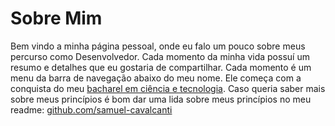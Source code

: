 # Sobre Mim

Bem vindo a minha página pessoal, onde eu falo um pouco sobre meus percurso como Desenvolvedor.
Cada momento da minha vida possuí um resumo e detalhes que eu gostaria de compartilhar. Cada momento é um menu da barra de navegação abaixo do meu nome.
Ele começa com a conquista do meu [bacharel em ciência e tecnologia](c&t.md).
Caso queria saber mais sobre meus princípios é bom dar uma lida sobre meus princípios no meu readme:  [github.com/samuel-cavalcanti](https://github.com/samuel-cavalcanti)